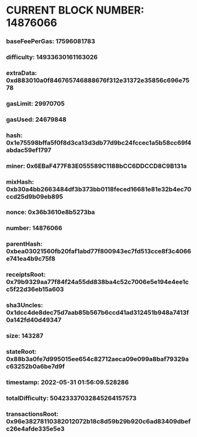 # CURRENT BLOCK NUMBER: 14876066

### baseFeePerGas: 17596081783
### difficulty: 14933630161163026
### extraData: 0xd883010a0f846765746888676f312e31372e35856c696e7578
### gasLimit: 29970705
### gasUsed: 24679848
### hash: 0x1e75598bffa5f0f8d3ca13d3db77d9bc24fccec1a5b58cc69f4abdac59ef1797
### miner: 0x6EBaF477F83E055589C1188bCC6DDCCD8C9B131a
### mixHash: 0xb30a4bb2663484df3b373bb0118feced16681e81e32b4ec70ccd25d9b09eb895
### nonce: 0x36b3610e8b5273ba
### number: 14876066
### parentHash: 0xbea03021560fb20faf1abd77f800943ec7fd513cce8f3c4066e741ea4b9c75f8
### receiptsRoot: 0x79b9329aa77f84f24a55dd838ba4c52c7006e5e194e4ee1cc5f22d36eb15a603
### sha3Uncles: 0x1dcc4de8dec75d7aab85b567b6ccd41ad312451b948a7413f0a142fd40d49347
### size: 143287
### stateRoot: 0x88b3a0fe7d995015ee654c82712aeca09e099a8baf79329ac63252b0a6be7d9f
### timestamp: 2022-05-31 01:56:09.528286
### totalDifficulty: 50423337032845264157573
### transactionsRoot: 0x96e38278110382012072b18c8d59b29b920c6ad83409dbefc26e4afde335e5e3
